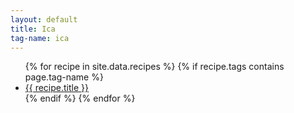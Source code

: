 ```yaml
---
layout: default
title: Ica
tag-name: ica
---
```


<ul>
{% for recipe in site.data.recipes %}
  {% if recipe.tags contains page.tag-name %}
  <li>
    <a href="{{ recipe.url }}">
      {{ recipe.title }}
    </a>
  </li>
  {% endif %}
{% endfor %}
</ul>
